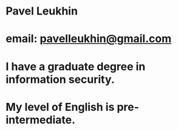 <h1> Pavel Leukhin </h1> 

# email: pavelleukhin@gmail.com

# I have a graduate degree in information security.
# My level of English is pre-intermediate.
